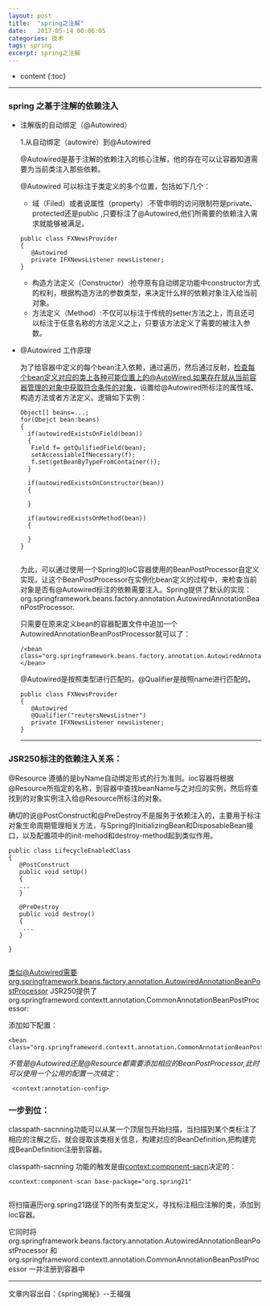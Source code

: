 ```yaml
---
layout: post
title:  "spring之注解"
date:   2017-05-14 00:06:05
categories: 技术
tags: spring
excerpt: spring之注解
---
```



* content
{:toc}

---


### spring 之基于注解的依赖注入

- 注解版的自动绑定（@Autowired）

  1.从自动绑定（autowire）到@Autowired

  @Autowired是基于注解的依赖注入的核心注解，他的存在可以让容器知道需要为当前类注入那些依赖。
  
  @Autowired 可以标注于类定义的多个位置，包括如下几个：
  
  - 域（Filed）或者说属性（property）.不管申明的访问限制符是private、protected还是public ,只要标注了@Autowired,他们所需要的依赖注入需求就能够被满足。
  
  ```
  public class FXNewsProvider
  {
     @Autowired
     private IFXNewsListener newsListener;
  }
  
  ```
  - 构造方法定义（Constructor）:抢夺原有自动绑定功能中constructor方式的权利，根据构造方法的参数类型，来决定什么样的依赖对象注入给当前对象。
  - 方法定义（Method）:不仅可以标注于传统的setter方法之上，而且还可以标注于任意名称的方法定义之上，只要该方法定义了需要的被注入参数。
  

- @Autowired 工作原理

  为了给容器中定义的每个bean注入依赖，通过遍历，然后通过反射，检查每个bean定义对应的类上各种可能位置上的@AutoWired.如果存在就从当前容器管理的对象中获取符合条件的对象，设置给@Autowired所标注的属性域、构造方法或者方法定义。逻辑如下实例：
  
  ```
  Object[] beans=...;
  for(Obejct bean:beans)
  {
    if(autowiredExistsOnField(bean))
    {
     Field f= getQulifiedField(bean);
     setAccessiableIfNecessary(f);
     f.set(getBeanByTypeFromContainer());
    } 
      
    if(autowiredExistsOnConstructor(bean))
    {
     
    }   
    
    if(autowiredExistsOnMethod(bean))
    {
     
    }   
  }
  
  
  ```
  
  为此，可以通过使用一个Spring的IoC容器使用的BeanPostProcessor自定义实现，让这个BeanPostProcessor在实例化bean定义的过程中，来检查当前对象是否有@Autowired标注的依赖需要注入。Spring提供了默认的实现：org.springframework.beans.factory.annotation.AutowiredAnnotationBeanPostProcessor.
  
  只需要在原来定义bean的容器配置文件中追加一个AutowiredAnnotationBeanPostProcessor就可以了：
  
  ```
  /<bean class="org.springframework.beans.factory.annotation.AutowiredAnnotationBeanPostProcessor"></bean>
  
  ```
  
  @Autowired是按照类型进行匹配的，@Qualifier是按照name进行匹配的。
  
  ```
  public class FXNewsProvider
  {
     @Autowired
     @Qualifier("reutersNewsListner")
     private IFXNewsListener newsListener;
  }
  
  ```
  
  ---
  
###  JSR250标注的依赖注入关系：
  
  @Resource 遵循的是byName自动绑定形式的行为准则。ioc容器将根据@Resource所指定的名称，到容器中查找beanName与之对应的实例，然后将查找到的对象实例注入给@Resource所标注的对象。

  确切的说@PostConstruct和@PreDestroy不是服务于依赖注入的，主要用于标注对象生命周期管理相关方法，与Spring的InitializingBean和DisposableBean接口，以及配置项中的init-mehod和destroy-method起到类似作用。

  ```
  public class LifecycleEnabledClass
  {
     @PostConstruct
     public void setUp()
     {
     ...
     }

     @PreDestroy
     public void destroy()
     {
      ...
     }

  }


  ```


  类似@Autowired需要org.springframework.beans.factory.annotation.AutowiredAnnotationBeanPostProcessor JSR250提供了org.springframeword.contextt.annotation.CommonAnnotationBeanPostProcessor:

  添加如下配置：

  ```
 <bean class="org.springframeword.contextt.annotation.CommonAnnotationBeanPostProcessor"

  ```

  *不管是@Autowired还是@Resource都需要添加相应的BeanPostProcessor,此时可以使用一个公用的配置一次搞定*：

  ```
   <context:annotation-config>

  ```

###   一步到位：

   classpath-sacnning功能可以从某一个顶层包开始扫描，当扫描到某个类标注了相应的注解之后，就会提取该类相关信息，构建对应的BeanDefinition,把构建完成BeanDefinition注册到容器。


   classpath-sacnning 功能的触发是由<context:component-sacn>决定的：

   ```
  <context:component-scan base-package="org.spring21"


   ```

   将扫描遍历org.spring21路径下的所有类型定义，寻找标注相应注解的类，添加到ioc容器。


   它同时将org.springframework.beans.factory.annotation.AutowiredAnnotationBeanPostProcessor 和 org.springframeword.contextt.annotation.CommonAnnotationBeanPostProcessor 一并注册到容器中
   
---
文章内容出自：《spring揭秘》--王福强
